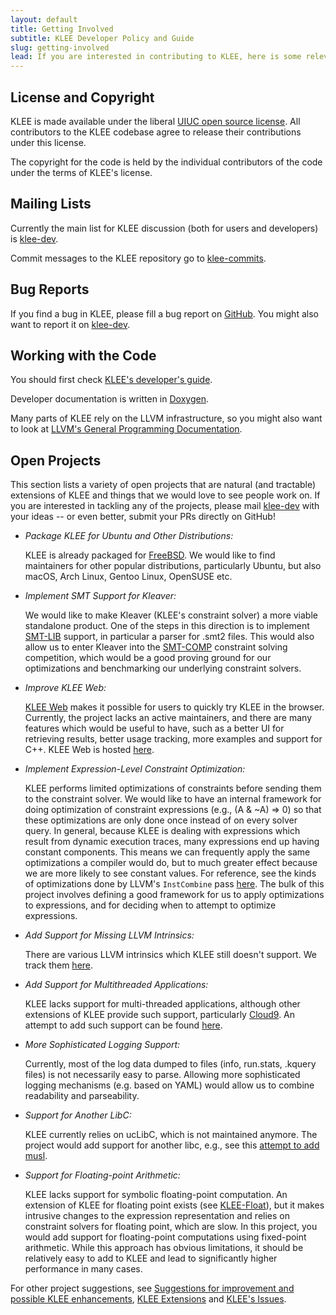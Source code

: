 ```yaml
---
layout: default
title: Getting Involved
subtitle: KLEE Developer Policy and Guide
slug: getting-involved
lead: If you are interested in contributing to KLEE, here is some relevant information.
---
```


## License and Copyright

KLEE is made available under the liberal [UIUC open source license](https://opensource.org/licenses/UoI-NCSA.php). All contributors to the KLEE codebase agree to release their contributions under this license.  

The copyright for the code is held by the individual contributors of the code under the terms of KLEE's license.


## Mailing Lists

Currently the main list for KLEE discussion (both for users and developers) is [klee-dev]({{site.baseurl}}/klee-dev).

Commit messages to the KLEE repository go to [klee-commits](https://mailman.ic.ac.uk/mailman/listinfo/klee-commits).

## Bug Reports

If you find a bug in KLEE, please fill a bug report on [GitHub](https://github.com/klee/klee/issues/new). You might also want to report it on [klee-dev]({{site.baseurl}}/klee-dev).

## Working with the Code

You should first check [KLEE's developer's guide]({{site.baseurl}}/docs/developers-guide).

Developer documentation is written in [Doxygen]({{site.baseurl}}/doxygen/html/).

Many parts of KLEE rely on the LLVM infrastructure, so you might also want to look at [LLVM's General Programming
Documentation](http://llvm.org/docs/#llvmprog).

## Open Projects

This section lists a variety of open projects that are natural (and tractable) extensions of KLEE and things that we would love to see people work on. If you are interested in tackling any of the projects, please mail [klee-dev](/klee-dev/) with your ideas -- or even better, submit your PRs directly on GitHub!

* _Package KLEE for Ubuntu and Other Distributions:_

	KLEE is already packaged for [FreeBSD](https://www.freshports.org/security/klee).  We would like to find maintainers for other popular distributions, particularly Ubuntu, but also macOS, Arch Linux, Gentoo Linux, OpenSUSE etc. 

* _Implement SMT Support for Kleaver:_

	We would like to make Kleaver (KLEE's constraint solver) a more viable standalone product. One of the steps in this direction is to implement [SMT-LIB](http://smtlib.cs.uiowa.edu/) support, in particular a parser for .smt2 files. This would also allow us to enter Kleaver into the [SMT-COMP](https://smt-comp.github.io/) constraint solving competition, which would be a good proving ground for our optimizations and benchmarking our underlying constraint solvers.


* _Improve KLEE Web:_

	[KLEE Web](http://klee.doc.ic.ac.uk/) makes it possible for users to quickly try KLEE in the browser.  Currently, the project lacks an active maintainers, and there are many features which would be useful to have, such as a better UI for retrieving results, better usage tracking, more examples and support for C++.  KLEE Web is hosted [here](https://github.com/klee/klee-web).


* _Implement Expression-Level Constraint Optimization:_

	KLEE performs limited optimizations of constraints before sending them to the constraint solver. We would like to have an internal framework for doing optimization of constraint expressions (e.g., (A & ~A) => 0) so that these optimizations are only done once instead of on every solver query.  In general, because KLEE is dealing with expressions which result from dynamic execution traces, many expressions end up having constant components. This means we can frequently apply the same optimizations a compiler would do, but to much greater effect because we are more likely to see constant values. For reference, see the kinds of optimizations done by LLVM's `InstCombine` pass [here](http://llvm.org/viewvc/llvm-project/llvm/trunk/lib/Transforms/InstCombine/).  The bulk of this project involves defining a good framework for us to apply optimizations to expressions, and for deciding when to attempt to optimize expressions.


* _Add Support for Missing LLVM Intrinsics:_

	There are various LLVM intrinsics which KLEE still doesn't support.  We track them [here](https://github.com/klee/klee/issues/678).


* _Add Support for Multithreaded Applications:_

	KLEE lacks support for multi-threaded applications, although other extensions of KLEE provide such support, particularly [Cloud9](http://cloud9.epfl.ch/).  An attempt to add such support can be found [here](https://github.com/klee/klee/pull/240).


* _More Sophisticated Logging Support:_

	Currently, most of the log data dumped to files (info, run.stats, .kquery files) is not necessarily easy to parse. Allowing more sophisticated logging mechanisms (e.g. based on YAML) would allow us to combine readability and parseability.  


* _Support for Another LibC:_

	KLEE currently relies on ucLibC, which is not maintained anymore.  The project would add support for another libc, e.g., see this [attempt to add musl](https://github.com/klee/klee/pull/483).


* _Support for Floating-point Arithmetic:_

	KLEE lacks support for symbolic floating-point computation.  An extension of KLEE for floating point exists (see [KLEE-Float](https://srg.doc.ic.ac.uk/projects/klee-float/)), but it makes intrusive changes to the expression representation and relies on constraint solvers for floating point, which are slow.  In this project, you would add support for floating-point computations using fixed-point arithmetic.  While this approach has obvious limitations, it should be relatively easy to add to KLEE and lead to significantly higher performance in many cases.

For other project suggestions, see [Suggestions for improvement and possible KLEE enhancements](https://github.com/klee/klee/projects/2), [KLEE Extensions](https://github.com/klee/klee/projects/4) and [KLEE's Issues](https://github.com/klee/klee/issues).
